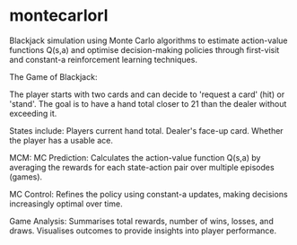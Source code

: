 # montecarlorl
Blackjack simulation using Monte Carlo algorithms to estimate action-value functions Q(s,a) and optimise decision-making policies through first-visit and constant-a reinforcement learning techniques.



The Game of Blackjack:

The player starts with two cards and can decide to 'request a card' (hit) or 'stand'.
The goal is to have a hand total closer to 21 than the dealer without exceeding it.

States include:
Players current hand total.
Dealer's face-up card.
Whether the player has a usable ace.

MCM:
MC Prediction: Calculates the action-value function Q(s,a) by averaging the rewards for each state-action pair over multiple episodes (games).

MC Control: Refines the policy using constant-a updates, making decisions increasingly optimal over time.

Game Analysis:
Summarises total rewards, number of wins, losses, and draws.
Visualises outcomes to provide insights into player performance.
